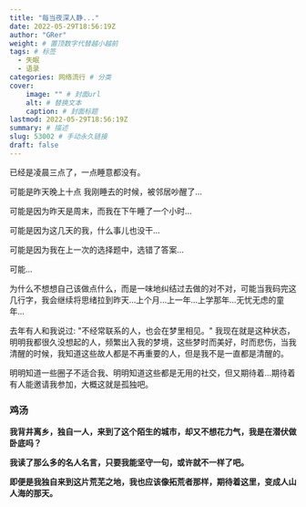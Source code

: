 ```yaml
---
title: "每当夜深人静..."
date: 2022-05-29T18:56:19Z
author: "GRer"
weight: # 置顶数字代替越小越前
tags: # 标签
  - 失眠
  - 语录
categories: 网络流行 # 分类
cover:
    image: "" # 封面url
    alt: # 替换文本
    caption: # 封面标题
lastmod: 2022-05-29T18:56:19Z
summary: # 描述
slug: 53002 # 手动永久链接
draft: false
---
```

已经是凌晨三点了，一点睡意都没有。

可能是昨天晚上十点 我刚睡去的时候，被邻居吵醒了...

可能是因为昨天是周末，而我在下午睡了一个小时...

可能是因为这几天的我，什么事儿也没干...

可能是因为我在上一次的选择题中，选错了答案...

可能...

为什么不想想自己该做点什么，而是一味地纠结过去做的对不对，可能当我码完这几行字，我会继续将思绪拉到昨天...上个月...上一年...上学那年...无忧无虑的童年...

去年有人和我说过: "不经常联系的人，也会在梦里相见。" 我现在就是这种状态，明明我都很久没想起的人，频繁出入我的梦境，这些梦时而美好，时而悲伤，当我清醒的时候，我知道这些故人都是不再重要的人，但是我不是一直都是清醒的。

明明知道一些圈子不适合我、明明知道这些都是无用的社交，但又期待着...期待着有人能邀请我参加，大概这就是孤独吧。

### 鸡汤

**我背井离乡，独自一人，来到了这个陌生的城市，却又不想花力气，我是在潜伏做卧底吗？**

**我读了那么多的名人名言，只要我能坚守一句，或许就不一样了吧。**

**即便是我独自来到这片荒芜之地，我也应该像拓荒者那样，期待着这里，变成人山人海的那天。**
